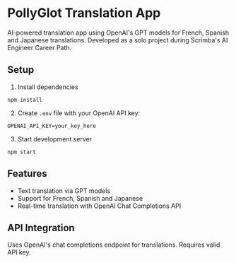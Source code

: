 # PollyGlot Translation App

AI-powered translation app using OpenAI's GPT models for French, Spanish and Japanese translations. Developed as a solo project during Scrimba's AI Engineer Career Path.

## Setup
1. Install dependencies
```
npm install
```

2. Create `.env` file with your OpenAI API key:
```
OPENAI_API_KEY=your_key_here 
```

3. Start development server
```
npm start
```

## Features
- Text translation via GPT models
- Support for French, Spanish and Japanese
- Real-time translation with OpenAI Chat Completions API

## API Integration
Uses OpenAI's chat completions endpoint for translations. Requires valid API key.
